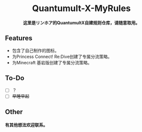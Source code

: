 <h1 align="center">
Quantumult-X-MyRules
</h1>

<h4 align="center">这里是リンホア的QuantumultX自建规则仓库，请随意取用。</h4>

## Features

- 包含了自己制作的图标。
- 为Princess Connect! Re:Dive创建了专属分流策略。
- 为Minecraft 基岩版创建了专属分流策略。

## To-Do

- [ ] ？
- [ ] ~~早睡早起~~

## Other

<h4>有其他想法欢迎联系。</h4>
